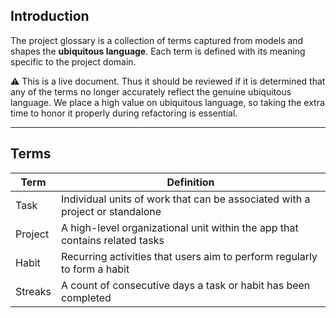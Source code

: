 ## Introduction

The project glossary is a collection of terms captured from models and shapes the **ubiquitous language**. Each term is defined with its meaning specific to the project domain.

<aside>
⚠️ This is a live document. Thus it should be reviewed if it is determined that any of the terms no longer accurately reflect the genuine ubiquitous language. We place a high value on ubiquitous language, so taking the extra time to honor it properly during refactoring is essential.
</aside>

---

## Terms

| Term    | Definition                                                                   |
| ------- | ---------------------------------------------------------------------------- |
| Task    | Individual units of work that can be associated with a project or standalone |
| Project | A high-level organizational unit within the app that contains related tasks  |
| Habit   | Recurring activities that users aim to perform regularly to form a habit     |
| Streaks | A count of consecutive days a task or habit has been completed               |
